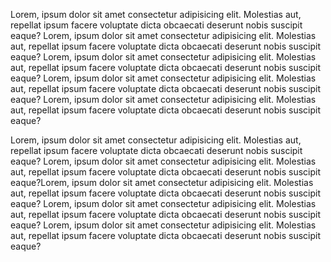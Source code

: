 Lorem, ipsum dolor sit amet consectetur adipisicing elit. Molestias aut, repellat ipsum facere voluptate dicta obcaecati deserunt nobis suscipit eaque? Lorem, ipsum dolor sit amet consectetur adipisicing elit. Molestias aut, repellat ipsum facere voluptate dicta obcaecati deserunt nobis suscipit eaque? Lorem, ipsum dolor sit amet consectetur adipisicing elit. Molestias aut, repellat ipsum facere voluptate dicta obcaecati deserunt nobis suscipit eaque? Lorem, ipsum dolor sit amet consectetur adipisicing elit. Molestias aut, repellat ipsum facere voluptate dicta obcaecati deserunt nobis suscipit eaque? Lorem, ipsum dolor sit amet consectetur adipisicing elit. Molestias aut, repellat ipsum facere voluptate dicta obcaecati deserunt nobis suscipit eaque?

Lorem, ipsum dolor sit amet consectetur adipisicing elit. Molestias aut, repellat ipsum facere voluptate dicta obcaecati deserunt nobis suscipit eaque? Lorem, ipsum dolor sit amet consectetur adipisicing elit. Molestias aut, repellat ipsum facere voluptate dicta obcaecati deserunt nobis suscipit eaque?Lorem, ipsum dolor sit amet consectetur adipisicing elit. Molestias aut, repellat ipsum facere voluptate dicta obcaecati deserunt nobis suscipit eaque? Lorem, ipsum dolor sit amet consectetur adipisicing elit. Molestias aut, repellat ipsum facere voluptate dicta obcaecati deserunt nobis suscipit eaque? Lorem, ipsum dolor sit amet consectetur adipisicing elit. Molestias aut, repellat ipsum facere voluptate dicta obcaecati deserunt nobis suscipit eaque?


